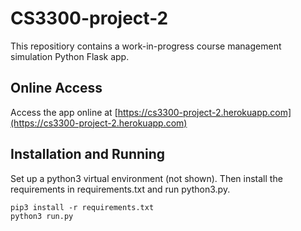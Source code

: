 # CS3300-project-2
This repositiory contains a work-in-progress course management simulation Python Flask app.
## Online Access
Access the app online at [https://cs3300-project-2.herokuapp.com](https://cs3300-project-2.herokuapp.com)
## Installation and Running
Set up a python3 virtual environment (not shown). Then install the requirements in requirements.txt and run python3.py.
```
pip3 install -r requirements.txt
python3 run.py
```
